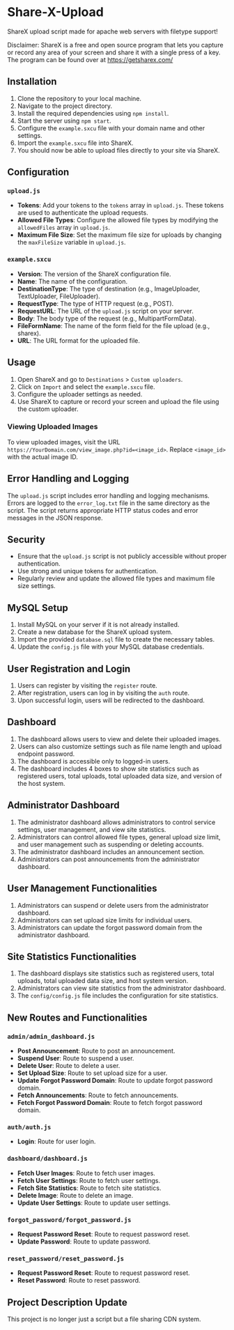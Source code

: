 # Share-X-Upload
ShareX upload script made for apache web servers with filetype support!

Disclaimer: ShareX is a free and open source program that lets you capture or record any area of your screen and share it with a single press of a key.
The program can be found over at https://getsharex.com/

## Installation

1. Clone the repository to your local machine.
2. Navigate to the project directory.
3. Install the required dependencies using `npm install`.
4. Start the server using `npm start`.
5. Configure the `example.sxcu` file with your domain name and other settings.
6. Import the `example.sxcu` file into ShareX.
7. You should now be able to upload files directly to your site via ShareX.

## Configuration

### `upload.js`

- **Tokens**: Add your tokens to the `tokens` array in `upload.js`. These tokens are used to authenticate the upload requests.
- **Allowed File Types**: Configure the allowed file types by modifying the `allowedFiles` array in `upload.js`.
- **Maximum File Size**: Set the maximum file size for uploads by changing the `maxFileSize` variable in `upload.js`.

### `example.sxcu`

- **Version**: The version of the ShareX configuration file.
- **Name**: The name of the configuration.
- **DestinationType**: The type of destination (e.g., ImageUploader, TextUploader, FileUploader).
- **RequestType**: The type of HTTP request (e.g., POST).
- **RequestURL**: The URL of the `upload.js` script on your server.
- **Body**: The body type of the request (e.g., MultipartFormData).
- **FileFormName**: The name of the form field for the file upload (e.g., sharex).
- **URL**: The URL format for the uploaded file.

## Usage

1. Open ShareX and go to `Destinations` > `Custom uploaders`.
2. Click on `Import` and select the `example.sxcu` file.
3. Configure the uploader settings as needed.
4. Use ShareX to capture or record your screen and upload the file using the custom uploader.

### Viewing Uploaded Images

To view uploaded images, visit the URL `https://YourDomain.com/view_image.php?id=<image_id>`. Replace `<image_id>` with the actual image ID.

## Error Handling and Logging

The `upload.js` script includes error handling and logging mechanisms. Errors are logged to the `error_log.txt` file in the same directory as the script. The script returns appropriate HTTP status codes and error messages in the JSON response.

## Security

- Ensure that the `upload.js` script is not publicly accessible without proper authentication.
- Use strong and unique tokens for authentication.
- Regularly review and update the allowed file types and maximum file size settings.

## MySQL Setup

1. Install MySQL on your server if it is not already installed.
2. Create a new database for the ShareX upload system.
3. Import the provided `database.sql` file to create the necessary tables.
4. Update the `config.js` file with your MySQL database credentials.

## User Registration and Login

1. Users can register by visiting the `register` route.
2. After registration, users can log in by visiting the `auth` route.
3. Upon successful login, users will be redirected to the dashboard.

## Dashboard

1. The dashboard allows users to view and delete their uploaded images.
2. Users can also customize settings such as file name length and upload endpoint password.
3. The dashboard is accessible only to logged-in users.
4. The dashboard includes 4 boxes to show site statistics such as registered users, total uploads, total uploaded data size, and version of the host system.

## Administrator Dashboard

1. The administrator dashboard allows administrators to control service settings, user management, and view site statistics.
2. Administrators can control allowed file types, general upload size limit, and user management such as suspending or deleting accounts.
3. The administrator dashboard includes an announcement section.
4. Administrators can post announcements from the administrator dashboard.

## User Management Functionalities

1. Administrators can suspend or delete users from the administrator dashboard.
2. Administrators can set upload size limits for individual users.
3. Administrators can update the forgot password domain from the administrator dashboard.

## Site Statistics Functionalities

1. The dashboard displays site statistics such as registered users, total uploads, total uploaded data size, and host system version.
2. Administrators can view site statistics from the administrator dashboard.
3. The `config/config.js` file includes the configuration for site statistics.

## New Routes and Functionalities

### `admin/admin_dashboard.js`

- **Post Announcement**: Route to post an announcement.
- **Suspend User**: Route to suspend a user.
- **Delete User**: Route to delete a user.
- **Set Upload Size**: Route to set upload size for a user.
- **Update Forgot Password Domain**: Route to update forgot password domain.
- **Fetch Announcements**: Route to fetch announcements.
- **Fetch Forgot Password Domain**: Route to fetch forgot password domain.

### `auth/auth.js`

- **Login**: Route for user login.

### `dashboard/dashboard.js`

- **Fetch User Images**: Route to fetch user images.
- **Fetch User Settings**: Route to fetch user settings.
- **Fetch Site Statistics**: Route to fetch site statistics.
- **Delete Image**: Route to delete an image.
- **Update User Settings**: Route to update user settings.

### `forgot_password/forgot_password.js`

- **Request Password Reset**: Route to request password reset.
- **Update Password**: Route to update password.

### `reset_password/reset_password.js`

- **Request Password Reset**: Route to request password reset.
- **Reset Password**: Route to reset password.

## Project Description Update

This project is no longer just a script but a file sharing CDN system.
